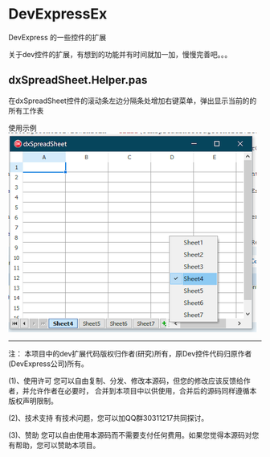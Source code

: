 # DevExpressEx
DevExpress 的一些控件的扩展
  
   关于dev控件的扩展，有想到的功能并有时间就加一加，慢慢完善吧。。。

##  dxSpreadSheet.Helper.pas
  在dxSpreadSheet控件的滚动条左边分隔条处增加右键菜单，弹出显示当前的的所有工作表

使用示例![链接文本](https://github.com/yanjiu-xyz/DevExpressEx/blob/master/dxSpreadSheetPopupMenu.png)




----------







   注： 本项目中的dev扩展代码版权归作者(研究)所有，原Dev控件代码归原作者(DevExpress公司)所有。

  (1)、使用许可
  您可以自由复制、分发、修改本源码，但您的修改应该反馈给作者，并允许作者在必要时，
  合并到本项目中以供使用，合并后的源码同样遵循本版权声明限制。
  

  (2)、技术支持
  有技术问题，您可以加QQ群30311217共同探讨。

  (3)、赞助
  您可以自由使用本源码而不需要支付任何费用。如果您觉得本源码对您有帮助，您可以赞助本项目。
